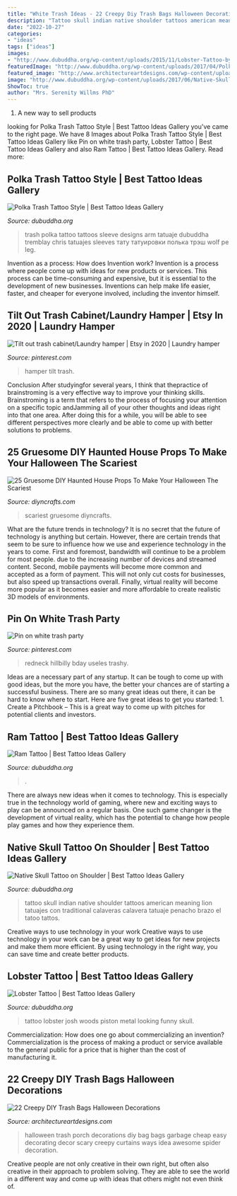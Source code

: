 ```yaml
---
title: "White Trash Ideas - 22 Creepy Diy Trash Bags Halloween Decorations"
description: "Tattoo skull indian native shoulder tattoos american meaning lion tatuajes con traditional calaveras calavera tatuaje penacho brazo el tatoo tattos"
date: "2022-10-27"
categories:
- "ideas"
tags: ["ideas"]
images:
- "http://www.dubuddha.org/wp-content/uploads/2015/11/Lobster-Tattoo-by-Josh-Woods1.jpg"
featuredImage: "http://www.dubuddha.org/wp-content/uploads/2017/04/Polka-Trash-Tattoo-Style-by-Chris-Tremblay-728x728.jpg"
featured_image: "http://www.architectureartdesigns.com/wp-content/uploads/2013/09/534-630x839.jpg"
image: "http://www.dubuddha.org/wp-content/uploads/2017/06/Native-Skull-Tattoo-by-Feliphe-Veiga-728x791.jpg"
ShowToc: true
author: "Mrs. Serenity Willms PhD"
---
```



1. A new way to sell products

	

		
looking for Polka Trash Tattoo Style | Best Tattoo Ideas Gallery you've came to the right page. We have 8 Images about Polka Trash Tattoo Style | Best Tattoo Ideas Gallery like Pin on white trash party, Lobster Tattoo | Best Tattoo Ideas Gallery and also Ram Tattoo | Best Tattoo Ideas Gallery. Read more:
		
    
## Polka Trash Tattoo Style | Best Tattoo Ideas Gallery

<img loading=lazy src="http://www.dubuddha.org/wp-content/uploads/2017/04/Polka-Trash-Tattoo-Style-by-Chris-Tremblay-728x728.jpg" onerror="this.onerror=null;this.src='https://tse3.mm.bing.net/th?id=OIP.9hXXqviGrnzKacwmo5vApAHaHa&amp;pid=15.1';" alt="Polka Trash Tattoo Style | Best Tattoo Ideas Gallery">

_Source: dubuddha.org_

>trash polka tattoo tattoos sleeve designs arm tatuaje dubuddha tremblay chris tatuajes sleeves тату татуировки полька трэш wolf pe leg. 

	

Invention as a process: How does Invention work?
Invention is a process where people come up with ideas for new products or services. This process can be time-consuming and expensive, but it is essential to the development of new businesses. Inventions can help make life easier, faster, and cheaper for everyone involved, including the inventor himself.

    
## Tilt Out Trash Cabinet/Laundry Hamper | Etsy In 2020 | Laundry Hamper

<img loading=lazy src="https://i.pinimg.com/736x/cd/e8/89/cde88933640439aa197de191e869df49.jpg" onerror="this.onerror=null;this.src='https://tse4.mm.bing.net/th?id=OIP.8XtDymo2gsnrVJwrnof-lAHaJ3&amp;pid=15.1';" alt="Tilt out trash cabinet/Laundry hamper | Etsy in 2020 | Laundry hamper">

_Source: pinterest.com_

>hamper tilt trash. 

	

Conclusion
After studyingfor several years, I think that thepractice of brainstroming is a very effective way to improve your thinking skills. Brainstroming is a term that refers to the process of focusing your attention on a specific topic andJamming all of your other thoughts and ideas right into that one area. After doing this for a while, you will be able to see different perspectives more clearly and be able to come up with better solutions to problems.

    
## 25 Gruesome DIY Haunted House Props To Make Your Halloween The Scariest

<img loading=lazy src="http://www.diyncrafts.com/wp-content/uploads/2017/09/6-bodies.jpg" onerror="this.onerror=null;this.src='https://tse3.mm.bing.net/th?id=OIP.D2viX3yRmUpnc20sjLasEgHaK8&amp;pid=15.1';" alt="25 Gruesome DIY Haunted House Props To Make Your Halloween The Scariest">

_Source: diyncrafts.com_

>scariest gruesome diyncrafts. 

	

What are the future trends in technology?
It is no secret that the future of technology is anything but certain. However, there are certain trends that seem to be sure to influence how we use and experience technology in the years to come. 
First and foremost, bandwidth will continue to be a problem for most people. due to the increasing number of devices and streamed content. Second, mobile payments will become more common and accepted as a form of payment. This will not only cut costs for businesses, but also speed up transactions overall. Finally, virtual reality will become more popular as it becomes easier and more affordable to create realistic 3D models of environments.

    
## Pin On White Trash Party

<img loading=lazy src="https://i.pinimg.com/736x/f3/a1/75/f3a1759fd9803fdd1f77ae38bd10e7fe.jpg" onerror="this.onerror=null;this.src='https://tse3.mm.bing.net/th?id=OIP.wj_gAbqhiyd2KG-WMM9pGQHaJ3&amp;pid=15.1';" alt="Pin on white trash party">

_Source: pinterest.com_

>redneck hillbilly bday useles trashy. 

	

Ideas are a necessary part of any startup. It can be tough to come up with good ideas, but the more you have, the better your chances are of starting a successful business. There are so many great ideas out there, it can be hard to know where to start. Here are five great ideas to get you started: 1. Create a Pitchbook – This is a great way to come up with pitches for potential clients and investors.

    
## Ram Tattoo | Best Tattoo Ideas Gallery

<img loading=lazy src="http://www.dubuddha.org/wp-content/uploads/2016/04/Ram-Tattoo.jpg" onerror="this.onerror=null;this.src='https://tse1.mm.bing.net/th?id=OIP.-cTDXXsaMbArYnqpWBw-VQHaHa&amp;pid=15.1';" alt="Ram Tattoo | Best Tattoo Ideas Gallery">

_Source: dubuddha.org_

>. 

	

There are always new ideas when it comes to technology. This is especially true in the technology world of gaming, where new and exciting ways to play can be announced on a regular basis. One such game changer is the development of virtual reality, which has the potential to change how people play games and how they experience them.

    
## Native Skull Tattoo On Shoulder | Best Tattoo Ideas Gallery

<img loading=lazy src="http://www.dubuddha.org/wp-content/uploads/2017/06/Native-Skull-Tattoo-by-Feliphe-Veiga-728x791.jpg" onerror="this.onerror=null;this.src='https://tse3.mm.bing.net/th?id=OIP.l-tnMZpRADgTBfuKtuDXpAHaID&amp;pid=15.1';" alt="Native Skull Tattoo on Shoulder | Best Tattoo Ideas Gallery">

_Source: dubuddha.org_

>tattoo skull indian native shoulder tattoos american meaning lion tatuajes con traditional calaveras calavera tatuaje penacho brazo el tatoo tattos. 

	

Creative ways to use technology in your work
Creative ways to use technology in your work can be a great way to get ideas for new projects and make them more efficient. By using technology in the right way, you can save time and create better products.

    
## Lobster Tattoo | Best Tattoo Ideas Gallery

<img loading=lazy src="http://www.dubuddha.org/wp-content/uploads/2015/11/Lobster-Tattoo-by-Josh-Woods1.jpg" onerror="this.onerror=null;this.src='https://tse1.mm.bing.net/th?id=OIP.GsS5NcPoRw1UVfgKhp9thgHaHa&amp;pid=15.1';" alt="Lobster Tattoo | Best Tattoo Ideas Gallery">

_Source: dubuddha.org_

>tattoo lobster josh woods piston metal looking funny skull. 

	

Commercialization: How does one go about commercializing an invention?
Commercialization is the process of making a product or service available to the general public for a price that is higher than the cost of manufacturing it.

    
## 22 Creepy DIY Trash Bags Halloween Decorations

<img loading=lazy src="http://www.architectureartdesigns.com/wp-content/uploads/2013/09/534-630x839.jpg" onerror="this.onerror=null;this.src='https://tse4.mm.bing.net/th?id=OIP.6FY6F3ais8OR01d8B8uXOQHaJ3&amp;pid=15.1';" alt="22 Creepy DIY Trash Bags Halloween Decorations">

_Source: architectureartdesigns.com_

>halloween trash porch decorations diy bag bags garbage cheap easy decorating decor scary creepy curtains ways idea awesome spider decoration. 

	

Creative people are not only creative in their own right, but often also creative in their approach to problem solving. They are able to see the world in a different way and come up with ideas that others might not even think of.


